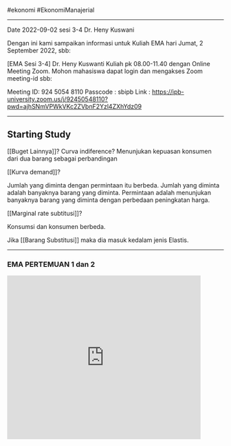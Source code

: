 #ekonomi #EkonomiManajerial 

-------------------------------------------------
Date 2022-09-02
sesi 3-4 
Dr. Heny Kuswani

Dengan ini kami sampaikan informasi untuk Kuliah EMA hari Jumat, 2 September 2022, sbb:

[EMA Sesi 3-4] Dr. Heny Kuswanti
Kuliah pk 08.00-11.40 dengan Online Meeting Zoom. Mohon mahasiswa dapat login dan mengakses Zoom meeting-id sbb:

Meeting ID: 924 5054 8110
Passcode : sbipb
Link : https://ipb-university.zoom.us/j/92450548110?pwd=ajhSNmVPWkVKc2ZVbnF2Yzl4ZXhYdz09

-------------------------------------------------

## Starting Study

[[Buget Lainnya]]?
Curva indiference? Menunjukan kepuasan konsumen dari dua barang sebagai perbandingan

[[Kurva demand]]? 


Jumlah yang diminta dengan permintaan itu berbeda.
Jumlah yang diminta adalah banyaknya barang yang diminta.
Permintaan adalah menunjukan banyaknya barang yang diminta dengan perbedaan peningkatan harga.

[[Marginal rate subtitusi]]?

Konsumsi dan konsumen berbeda.


Jika [[Barang Substitusi]] maka dia masuk kedalam jenis Elastis.



----
### EMA PERTEMUAN 1 dan 2



<iframe 
		border=0 
		frameborder=0 
		height=380 
		width=450 
		src="https://youtu.be/Yq85UoAfW6o">
</iframe>


